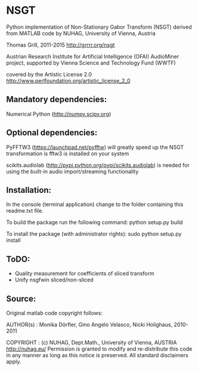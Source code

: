 NSGT
====

Python implementation of Non-Stationary Gabor Transform (NSGT)
derived from MATLAB code by NUHAG, University of Vienna, Austria

Thomas Grill, 2011-2015
http://grrrr.org/nsgt

Austrian Research Institute for Artificial Intelligence (OFAI)
AudioMiner project, supported by Vienna Science and Technology Fund (WWTF)

covered by the Artistic License 2.0
http://www.perlfoundation.org/artistic_license_2_0


Mandatory dependencies:
-----------------------
Numerical Python (http://numpy.scipy.org)

Optional dependencies:
-----------------------
PyFFTW3 (https://launchpad.net/pyfftw)
will greatly speed up the NSGT transformation is fftw3 is installed on your system

scikits.audiolab (http://pypi.python.org/pypi/scikits.audiolab)
is needed for using the built-in audio import/streaming functionality


Installation:
-------------

In the console (terminal application) change to the folder containing this readme.txt file.

To build the package run the following command:
python setup.py build

To install the package (with administrator rights):
sudo python setup.py install


ToDO:
-----

- Quality measurement for coefficients of sliced transform
- Unify nsgfwin sliced/non-sliced


Source:
-------

Original matlab code copyright follows:

AUTHOR(s) : Monika Dörfler, Gino Angelo Velasco, Nicki Holighaus, 2010-2011

COPYRIGHT : (c) NUHAG, Dept.Math., University of Vienna, AUSTRIA
http://nuhag.eu/
Permission is granted to modify and re-distribute this
code in any manner as long as this notice is preserved.
All standard disclaimers apply.
